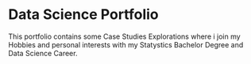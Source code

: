 # Data Science Portfolio

This portfolio contains some Case Studies Explorations where i join my Hobbies and personal interests with my Statystics Bachelor Degree and Data Science Career.
